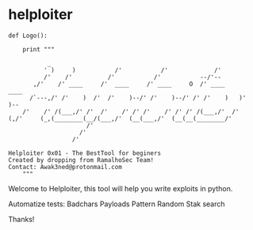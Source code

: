 # helploiter

```
def Logo():
    
    print """
    
           _                                                              
          ' )     )           /'           /'             /'              
          /'    /'          /'           /'           --/'--              
       ,/'    /' ____     /'  ____     /' ____     O  /' ____      ____   
      /`---,/' /'    )  /'  /'    )--/' /'    )--/' /' /'    )   )'    )--
    /'    /' /(___,/' /'  /'    /' /' /'    /' /' /' /(___,/'  /'         
(,/'     (_,(________(__/(___,/'  (__(___,/'  (__(__(________/'           
                      /'                                                  
                    /'                                                    
                  /'                                                     

Helploiter 0x01 - The BestTool for beginers
Created by dropping from RamalhoSec Team!
Contact: Awak3ned@protonmail.com
    """
```

Welcome to Helploiter, this tool will help you write exploits in python.

Automatize tests:
Badchars
Payloads
Pattern
Random Stak search

Thanks!
